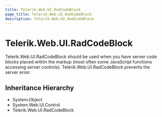 ```yaml
---
title: Telerik.Web.UI.RadCodeBlock
page_title: Telerik.Web.UI.RadCodeBlock
description: Telerik.Web.UI.RadCodeBlock
---
```


# Telerik.Web.UI.RadCodeBlock

Telerik.Web.UI.RadCodeBlock should be used when you have server code blocks 
            placed within the markup (most often some JavaScript functions
            accessing server controls). Telerik.Web.UI.RadCodeBlock prevents the server error:

## Inheritance Hierarchy

* System.Object
* System.Web.UI.Control
* Telerik.Web.UI.RadCodeBlock

